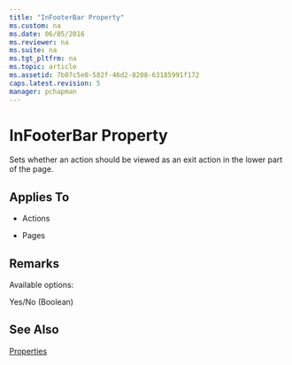 ```yaml
---
title: "InFooterBar Property"
ms.custom: na
ms.date: 06/05/2016
ms.reviewer: na
ms.suite: na
ms.tgt_pltfrm: na
ms.topic: article
ms.assetid: 7b07c5e0-582f-46d2-8208-63185991f172
caps.latest.revision: 5
manager: pchapman
---
```

# InFooterBar Property
Sets whether an action should be viewed as an exit action in the lower part of the page.  
  
## Applies To  
  
-   Actions  
  
-   Pages  
  
## Remarks  
 Available options:  
  
 Yes\/No \(Boolean\)  
  
## See Also  
 [Properties](Properties.md)